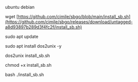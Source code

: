 ubuntu debian

wget [https://github.com/cimile/sbgo/blob/main/install_sb.sh](https://github.com/cimile/sbgo/releases/download/untagged-a8d93897b289d3f4fc2f/install_sb.sh)          

sudo apt update                     

sudo apt install dos2unix -y                      

dos2unix install_sb.sh                        

chmod +x install_sb.sh                     

bash ./install_sb.sh                     

